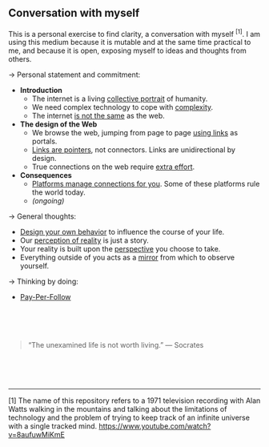 ## Conversation with myself

This is a personal exercise to find clarity, a conversation with myself <sup>[1]</sup>. I am using this medium because it is mutable and at the same time practical to me, and because it is open, exposing myself to ideas and thoughts from others. 

→ Personal statement and commitment:
- **Introduction**
    - The internet is a living [collective portrait](internet-collective-portrait.md) of humanity.
    - We need complex technology to cope with [complexity](complex-technology.md).
    - The internet [is not the same](differences-internet-web.md) as the web.
- **The design of the Web**
    - We browse the web, jumping from page to page [using links](browse-the-web-using-links.md) as portals.
    - [Links are pointers](links-are-pointers.md), not connectors. Links are unidirectional by design.
    - True connections on the web require [extra effort](true-connections-web.md).
- **Consequences**
    - [Platforms manage connections for you](platforms-manage-connections.md). Some of these platforms rule the world today.
    - *(ongoing)*

→ General thoughts:
- [Design your own behavior](design-life.md) to influence the course of your life.
- Our [perception of reality](perception-of-reality.md) is just a story.
- Your reality is built upon the [perspective](perspective.md) you choose to take.
- Everything outside of you acts as a [mirror](mirrors.md) from which to observe yourself.

→ Thinking by doing:
- [Pay-Per-Follow](pay-per-follow.md)

<br><br><br>

> “The unexamined life is not worth living.” — Socrates

<br><br><br>

---

[1] The name of this repository refers to a 1971 television recording with Alan Watts walking in the mountains and talking about the limitations of technology and the problem of trying to keep track of an infinite universe with a single tracked mind.
https://www.youtube.com/watch?v=8aufuwMiKmE